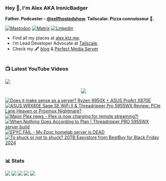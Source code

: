 ### Hey 👋, I'm Alex AKA IronicBadger

**Father. Podcaster - [@selfhostedshow](https://selfhosted.show/). Tailscalar. Pizza connoisseur 🍕.**

[![Mastodon](https://img.shields.io/badge/-MASTODON-%232B90D9?style=for-the-badge&logo=mastodon&logoColor=white)](https://techhub.social/@ironicbadger)
[![Matrix](https://img.shields.io/badge/matrix-000000?style=for-the-badge&logo=Matrix&logoColor=white)](https://matrix.to/#/#self-hosted:matrix.org)
[![Linkedin](https://img.shields.io/badge/LinkedIn-0077B5?style=for-the-badge&logo=linkedin&logoColor=white)](https://www.linkedin.com/in/alex-kretzschmar)

- Find all my places at [alex.ktz.me](https://alex.ktz.me).
- I’m Lead Developer Advocate at [Tailscale](https://tailscale.com/).
- Check my 🖋 [blog](http://blog.ktz.me/) & [Perfect Media Server](https://perfectmediaserver.com/)

#

### 📺  Latest YouTube Videos
[<img src="https://custom-icon-badges.demolab.com/badge/-Subscribe%20For%20More-red?style=for-the-badge&logo=video&logoColor=white"/>](https://www.youtube.com/c/ktzsystems?sub_confirmation=1)

 <p align="center">
 <img src="https://user-images.githubusercontent.com/45159366/231567398-e4420e3d-2b98-4769-9243-b6d14aa2c1ef.png">
</p>

<!-- BEGIN YOUTUBE-CARDS -->
[![Does it make sense as a server? Ryzen 9950X + ASUS ProArt X870E](https://ytcards.demolab.com/?id=isqWT0rvwmc&title=Does+it+make+sense+as+a+server%3F+Ryzen+9950X+%2B+ASUS+ProArt+X870E&lang=en&timestamp=1743249656&background_color=%230d1117&title_color=%23ffffff&stats_color=%23dedede&max_title_lines=1&width=250&border_radius=5 "Does it make sense as a server? Ryzen 9950X + ASUS ProArt X870E")](https://www.youtube.com/watch?v=isqWT0rvwmc)
[![ASUS WRX80E Sage SE WiFi II & Threadripper Pro 5955WX Review: PCIe Lane Heaven or Proxmox Nightmare?](https://ytcards.demolab.com/?id=yF9kg_o4Ct8&title=ASUS+WRX80E+Sage+SE+WiFi+II+%26+Threadripper+Pro+5955WX+Review%3A+PCIe+Lane+Heaven+or+Proxmox+Nightmare%3F&lang=en&timestamp=1742666911&background_color=%230d1117&title_color=%23ffffff&stats_color=%23dedede&max_title_lines=1&width=250&border_radius=5 "ASUS WRX80E Sage SE WiFi II & Threadripper Pro 5955WX Review: PCIe Lane Heaven or Proxmox Nightmare?")](https://www.youtube.com/watch?v=yF9kg_o4Ct8)
[![Major Plex news - Plex is now charging for remote streaming?!](https://ytcards.demolab.com/?id=pt-dSeCUQI0&title=Major+Plex+news+-+Plex+is+now+charging+for+remote+streaming%3F%21&lang=en&timestamp=1742404620&background_color=%230d1117&title_color=%23ffffff&stats_color=%23dedede&max_title_lines=1&width=250&border_radius=5 "Major Plex news - Plex is now charging for remote streaming?!")](https://www.youtube.com/watch?v=pt-dSeCUQI0)
[![When Nothing Goes According to Plan | Threadripper PRO 5955WX server build](https://ytcards.demolab.com/?id=7z13WSotAX4&title=When+Nothing+Goes+According+to+Plan+%7C+Threadripper+PRO+5955WX+server+build&lang=en&timestamp=1741963996&background_color=%230d1117&title_color=%23ffffff&stats_color=%23dedede&max_title_lines=1&width=250&border_radius=5 "When Nothing Goes According to Plan | Threadripper PRO 5955WX server build")](https://www.youtube.com/watch?v=7z13WSotAX4)
[![EPYC FAIL - My Epyc homelab server is DEAD](https://ytcards.demolab.com/?id=5r4X4SIm4f4&title=EPYC+FAIL+-+My+Epyc+homelab+server+is+DEAD&lang=en&timestamp=1741296372&background_color=%230d1117&title_color=%23ffffff&stats_color=%23dedede&max_title_lines=1&width=250&border_radius=5 "EPYC FAIL - My Epyc homelab server is DEAD")](https://www.youtube.com/watch?v=5r4X4SIm4f4)
[![To shuck or not to shuck? 20TB Easystore from BestBuy for Black Friday 2024](https://ytcards.demolab.com/?id=c2mvIbY9n28&title=To+shuck+or+not+to+shuck%3F+20TB+Easystore+from+BestBuy+for+Black+Friday+2024&lang=en&timestamp=1732740469&background_color=%230d1117&title_color=%23ffffff&stats_color=%23dedede&max_title_lines=1&width=250&border_radius=5 "To shuck or not to shuck? 20TB Easystore from BestBuy for Black Friday 2024")](https://www.youtube.com/watch?v=c2mvIbY9n28)
<!-- END YOUTUBE-CARDS -->
#

### 📊 Stats
![](https://github-profile-summary-cards.vercel.app/api/cards/profile-details?username=IronicBadger&theme=radical)
![](https://github-profile-summary-cards.vercel.app/api/cards/repos-per-language?username=IronicBadger&theme=radical)
![](https://github-profile-summary-cards.vercel.app/api/cards/most-commit-language?username=IronicBadger&theme=radical)
![](https://github-profile-summary-cards.vercel.app/api/cards/stats?username=IronicBadger&theme=radical)
![](https://github-profile-summary-cards.vercel.app/api/cards/productive-time?username=IronicBadger&theme=radical)

<!-- - 🔭 I’m currently working on ...
- 🌱 I’m currently learning ...
- 👯 I’m looking to collaborate on ...
- 🤔 I’m looking for help with ...
- 💬 Ask me about ... -->

